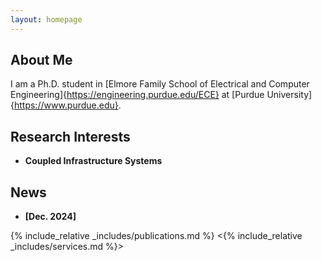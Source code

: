 ```yaml
---
layout: homepage
---
```


## About Me

I am a Ph.D. student in [Elmore Family School of Electrical and Computer Engineering]{https://engineering.purdue.edu/ECE} at [Purdue University]{https://www.purdue.edu}.

## Research Interests

- **Coupled Infrastructure Systems**

## News

- **[Dec. 2024]** 

{% include_relative _includes/publications.md %}
<{% include_relative _includes/services.md %}>
